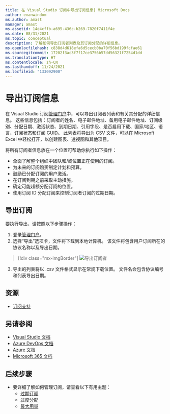 ```yaml
---
title: 在 Visual Studio 订阅中导出订阅信息| Microsoft Docs
author: evanwindom
ms.author: amast
manager: amast
ms.assetid: 14e4cffb-a695-436c-b269-7820f7411f4e
ms.date: 08/31/2021
ms.topic: conceptual
description: 了解如何导出订阅者列表及其订阅分配的详细信息。
ms.openlocfilehash: c838d4d618efa6d5cecb0ba70f56bd199fcfae61
ms.sourcegitcommit: 17202f3ac3f7f17ce3756b57dd56321f7254d1dd
ms.translationtype: HT
ms.contentlocale: zh-CN
ms.lasthandoff: 11/24/2021
ms.locfileid: "133092900"
---
```

# <a name="export-subscription-information"></a>导出订阅信息
在 Visual Studio 订阅[管理门户](https://manage.visualstudio.com)中，可以导出订阅者列表和有关其分配的详细信息。 这些信息包括：订阅者的姓名、电子邮件地址、备用电子邮件地址、订阅级别、分配日期、激活状态、到期日期、引用字段、是否启用下载、国家/地区、语言、订阅状态和订阅 GUID。  此列表将导出为 CSV 文件，可以在 Microsoft Excel 中轻松打开，以创建图表、透视图和其他项目。

将所有订阅者信息放在一个位置可帮助你执行如下操作：
- 全面了解整个组织中团队和/或位置正在使用的订阅。
- 为未来的订阅购买制定计划和预算。 
- 鼓励已分配订阅的用户激活。
- 在订阅到期之前采取主动措施。  
- 确定可能超额分配订阅的位置。 
- 使用订阅 ID 分配订阅来控制订阅者订阅的过期日期。 

## <a name="export-your-subscriptions"></a>导出订阅
要执行导出，请按照以下步骤操作：
1. 登录[管理门户](https://manage.visualstudio.com)。
2. 选择“导出”选项卡，文件将下载到本地计算机。 该文件将包含用户订阅所在的协议名称以及导出日期。
> [!div class="mx-imgBorder"]
> ![导出订阅者](_img/exporting-subscriptions/exporting-subscriptions.png "单击“导出”以下载已分配订阅的完整列表。")
3. 导出的列表将以 .csv 文件格式显示在常规下载位置。 文件名会包含协议编号和列表导出日期。  

## <a name="resources"></a>资源
- [订阅支持](https://aka.ms/vsadminhelp)

## <a name="see-also"></a>另请参阅
- [Visual Studio 文档](/visualstudio/)
- [Azure DevOps 文档](/azure/devops/)
- [Azure 文档](/azure/)
- [Microsoft 365 文档](/microsoft-365/)

## <a name="next-steps"></a>后续步骤
- 要详细了解如何管理订阅，请查看以下有用主题：
    - [过期订阅](handle-expired-license.md)
    - [过度分配](handle-overclaimed-license.md)
    - [最大用量](maximum-usage.md)
